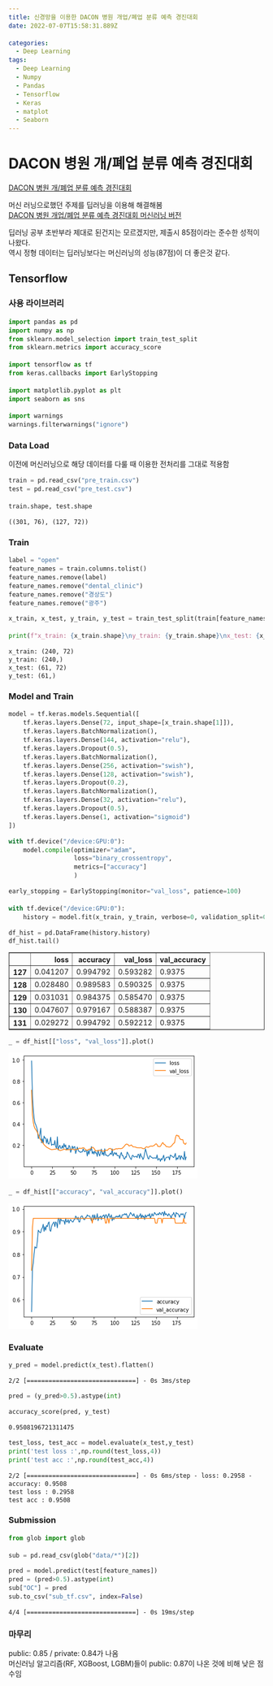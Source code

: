 ```yaml
---
title: 신경망을 이용한 DACON 병원 개업/폐업 분류 예측 경진대회
date: 2022-07-07T15:58:31.889Z

categories:
  - Deep Learning
tags:
  - Deep Learning
  - Numpy
  - Pandas
  - Tensorflow
  - Keras
  - matplot
  - Seaborn
---
```


# DACON 병원 개/폐업 분류 예측 경진대회
[DACON 병원 개/폐업 분류 예측 경진대회](https://dacon.io/competitions/official/9565/overview/description)  

머신 러닝으로했던 주제를 딥러닝을 이용해 해결해봄  
[DACON 병원 개업/폐업 분류 예측 경진대회 머신러닝 버전](https://nuyhc.github.io/machine%20learning/hospital_open_close_prediction_forecast/)  

딥러닝 공부 초반부라 제대로 된건지는 모르겠지만, 제출시 85점이라는 준수한 성적이 나왔다.  
역시 정형 데이터는 딥러닝보다는 머신러닝의 성능(87점)이 더 좋은것 같다.

## Tensorflow

### 사용 라이브러리


```python
import pandas as pd
import numpy as np
from sklearn.model_selection import train_test_split
from sklearn.metrics import accuracy_score

import tensorflow as tf
from keras.callbacks import EarlyStopping

import matplotlib.pyplot as plt
import seaborn as sns

import warnings
warnings.filterwarnings("ignore")
```

### Data Load
이전에 머신러닝으로 해당 데이터를 다룰 때 이용한 전처리를 그대로 적용함


```python
train = pd.read_csv("pre_train.csv")
test = pd.read_csv("pre_test.csv")

train.shape, test.shape
```




    ((301, 76), (127, 72))



### Train


```python
label = "open"
feature_names = train.columns.tolist()
feature_names.remove(label)
feature_names.remove("dental_clinic")
feature_names.remove("경상도")
feature_names.remove("광주")
```


```python
x_train, x_test, y_train, y_test = train_test_split(train[feature_names], train[label], test_size=0.2, stratify=train[label])

print(f"x_train: {x_train.shape}\ny_train: {y_train.shape}\nx_test: {x_test.shape}\ny_test: {y_test.shape}")
```

    x_train: (240, 72)
    y_train: (240,)
    x_test: (61, 72)
    y_test: (61,)
    

### Model and Train


```python
model = tf.keras.models.Sequential([
    tf.keras.layers.Dense(72, input_shape=[x_train.shape[1]]),
    tf.keras.layers.BatchNormalization(),
    tf.keras.layers.Dense(144, activation="relu"),
    tf.keras.layers.Dropout(0.5),
    tf.keras.layers.BatchNormalization(),
    tf.keras.layers.Dense(256, activation="swish"),
    tf.keras.layers.Dense(128, activation="swish"),
    tf.keras.layers.Dropout(0.2),
    tf.keras.layers.BatchNormalization(),
    tf.keras.layers.Dense(32, activation="relu"),
    tf.keras.layers.Dropout(0.5),
    tf.keras.layers.Dense(1, activation="sigmoid")
])
```


```python
with tf.device("/device:GPU:0"):
    model.compile(optimizer="adam",
                  loss="binary_crossentropy",
                  metrics=["accuracy"]
                  )
```


```python
early_stopping = EarlyStopping(monitor="val_loss", patience=100)

with tf.device("/device:GPU:0"):
    history = model.fit(x_train, y_train, verbose=0, validation_split=0.2, epochs=1000, callbacks=[early_stopping])
```


```python
df_hist = pd.DataFrame(history.history)
df_hist.tail()
```




<div>
<style scoped>
    .dataframe tbody tr th:only-of-type {
        vertical-align: middle;
    }

    .dataframe tbody tr th {
        vertical-align: top;
    }

    .dataframe thead th {
        text-align: right;
    }
</style>
<table border="1" class="dataframe">
  <thead>
    <tr style="text-align: right;">
      <th></th>
      <th>loss</th>
      <th>accuracy</th>
      <th>val_loss</th>
      <th>val_accuracy</th>
    </tr>
  </thead>
  <tbody>
    <tr>
      <th>127</th>
      <td>0.041207</td>
      <td>0.994792</td>
      <td>0.593282</td>
      <td>0.9375</td>
    </tr>
    <tr>
      <th>128</th>
      <td>0.028480</td>
      <td>0.989583</td>
      <td>0.590325</td>
      <td>0.9375</td>
    </tr>
    <tr>
      <th>129</th>
      <td>0.031031</td>
      <td>0.984375</td>
      <td>0.585470</td>
      <td>0.9375</td>
    </tr>
    <tr>
      <th>130</th>
      <td>0.047607</td>
      <td>0.979167</td>
      <td>0.588387</td>
      <td>0.9375</td>
    </tr>
    <tr>
      <th>131</th>
      <td>0.029272</td>
      <td>0.994792</td>
      <td>0.592212</td>
      <td>0.9375</td>
    </tr>
  </tbody>
</table>
</div>




```python
_ = df_hist[["loss", "val_loss"]].plot()
```


    
![png](https://github.com/nuyhc/github.io.archives/blob/main/hospital_open_close_prediction_tf_files/hospital_open_close_prediction_tf_12_0.png?raw=true)
    



```python
_ = df_hist[["accuracy", "val_accuracy"]].plot()
```


    
![png](https://github.com/nuyhc/github.io.archives/blob/main/hospital_open_close_prediction_tf_files/hospital_open_close_prediction_tf_13_0.png?raw=true)

    


### Evaluate


```python
y_pred = model.predict(x_test).flatten()
```

    2/2 [==============================] - 0s 3ms/step
    


```python
pred = (y_pred>0.5).astype(int)
```


```python
accuracy_score(pred, y_test)
```




    0.9508196721311475




```python
test_loss, test_acc = model.evaluate(x_test,y_test)
print('test loss :',np.round(test_loss,4))
print('test acc :',np.round(test_acc,4))
```

    2/2 [==============================] - 0s 6ms/step - loss: 0.2958 - accuracy: 0.9508
    test loss : 0.2958
    test acc : 0.9508
    

### Submission


```python
from glob import glob

sub = pd.read_csv(glob("data/*")[2])
```


```python
pred = model.predict(test[feature_names])
pred = (pred>0.5).astype(int)
sub["OC"] = pred
sub.to_csv("sub_tf.csv", index=False)
```

    4/4 [==============================] - 0s 19ms/step

### 마무리
public: 0.85 / private: 0.84가 나옴  
머신러닝 알고리즘(RF, XGBoost, LGBM)들이 public: 0.87이 나온 것에 비해 낮은 점수임